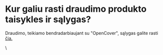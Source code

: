 # Kur galiu rasti draudimo produkto taisykles ir sąlygas?

Draudimo, teikiamo bendradarbiaujant su "OpenCover", sąlygas galite rasti [čia.](https://support.request.finance/legal/transaction-cover-terms-and-conditions-transaction-cover)

\
